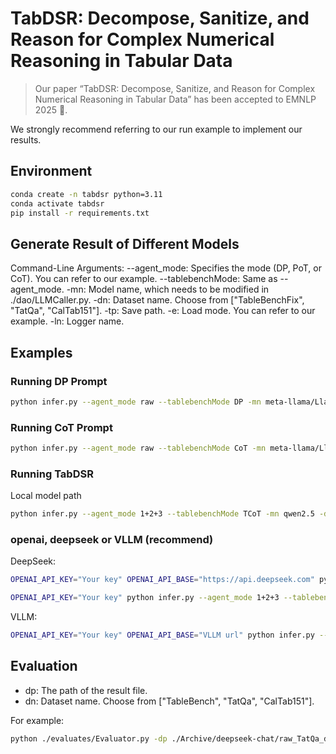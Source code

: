 # **TabDSR: Decompose, Sanitize, and Reason for Complex Numerical Reasoning in Tabular Data**

> Our paper “TabDSR: Decompose, Sanitize, and Reason for Complex Numerical Reasoning in Tabular Data” has been accepted to EMNLP 2025 🎉.

We strongly recommend referring to our run example to implement our results.

## Environment
```bash
conda create -n tabdsr python=3.11
conda activate tabdsr
pip install -r requirements.txt
```

## Generate Result of Different Models

Command-Line Arguments:
--agent_mode: Specifies the mode (DP, PoT, or CoT). You can refer to our example.
--tablebenchMode: Same as --agent_mode.
-mn: Model name, which needs to be modified in ./dao/LLMCaller.py.
-dn: Dataset name. Choose from ["TableBenchFix", "TatQa", "CalTab151"].
-tp: Save path.
-e: Load mode. You can refer to our example.
-ln: Logger name.

## Examples

### Running DP Prompt

```bash
python infer.py --agent_mode raw --tablebenchMode DP -mn meta-llama/Llama-2-7b-chat-hf -dn TableBenchFix -tp ./Archive/{DatasetName}/meta-llama/Llama-2-7b-chat-hf -e llama -ln test
```

### Running CoT Prompt

```bash
python infer.py --agent_mode raw --tablebenchMode CoT -mn meta-llama/Llama-2-7b-chat-hf -dn TableBenchFix -tp ./Archive/{DatasetName}/meta-llama/Llama-2-7b-chat-hf -e llama -ln test
```

### Running TabDSR

Local model path

```bash
python infer.py --agent_mode 1+2+3 --tablebenchMode TCoT -mn qwen2.5 -dn TableBenchFix -tp ./Archive/{DatasetName}/qwen2.5 -e qwen -ln test
```

### openai, deepseek or VLLM (recommend)

DeepSeek:

```bash
OPENAI_API_KEY="Your key" OPENAI_API_BASE="https://api.deepseek.com" python infer.py --agent_mode 1+2+3 --tablebenchMode PoT -mn deepseek-chat -dn TableBenchFix -tp ./Archive/deepseek-chat -e openai -ln test
```

```bash
OPENAI_API_KEY="Your key" python infer.py --agent_mode 1+2+3 --tablebenchMode PoT -mn gpt-4o -dn TableBenchFix -tp ./Archive/{DatasetName} -e openai -ln test
```

VLLM:

```bash
OPENAI_API_KEY="Your key" OPENAI_API_BASE="VLLM url" python infer.py --agent_mode 1+2+3 --tablebenchMode PoT -mn Qwen/Qwen2.5-7B-Instruct -dn TableBenchFix -tp ./Archive/{DatasetName} -e openai -ln test
```

## Evaluation

- dp: The path of the result file.
- dn: Dataset name. Choose from ["TableBench", "TatQa", "CalTab151"].

For example:

```bash
python ./evaluates/Evaluator.py -dp ./Archive/deepseek-chat/raw_TatQa_deepseek-ai_DeepSeek-V3.json -dn TableBench
```
